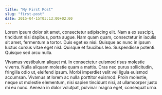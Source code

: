 ```yaml
---
title: "My First Post"
slug: "first-post"
date: 2015-04-15T03:13:00+02:00
---
```


Lorem ipsum dolor sit amet, consectetur adipiscing elit. Nam a ex suscipit, tincidunt nisi dapibus, porta augue. Nam quam quam, consectetur in iaculis sit amet, fermentum a tortor. Duis eget ex nisi. Quisque ac nunc in ipsum luctus cursus vitae eget nisl. Quisque et faucibus leo. Suspendisse potenti. Quisque sed arcu nulla.

Vivamus vestibulum aliquet mi. In consectetur euismod risus molestie viverra. Nulla aliquam molestie quam a mattis. Cras nec purus sollicitudin, fringilla odio ut, eleifend ipsum. Morbi imperdiet velit vel ligula euismod accumsan. Vivamus at lorem ac nulla porttitor euismod. Proin molestie, neque ut molestie elementum, nisi sapien tincidunt nisi, at ullamcorper justo mi eu nunc. Aenean in dolor volutpat, pulvinar magna eget, consequat urna.